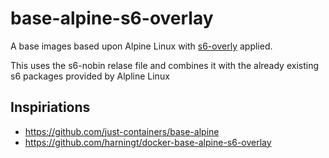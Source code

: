 # base-alpine-s6-overlay

A base images based upon Alpine Linux with
[s6-overly](https://github.com/just-containers/s6-overlay) applied.

This uses the s6-nobin relase file and combines it with the already existing s6
packages provided by Alpline Linux

## Inspiriations

* https://github.com/just-containers/base-alpine
* https://github.com/harningt/docker-base-alpine-s6-overlay
